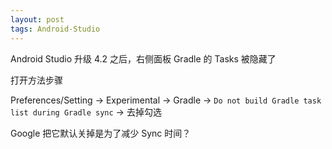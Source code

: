 ```yaml
---
layout: post
tags: Android-Studio
---
```


Android Studio 升级 4.2 之后，右侧面板 Gradle 的 Tasks 被隐藏了

打开方法步骤

Preferences/Setting -> Experimental -> Gradle -> `Do not build Gradle task list during Gradle sync` -> 去掉勾选

Google 把它默认关掉是为了减少 Sync 时间？
